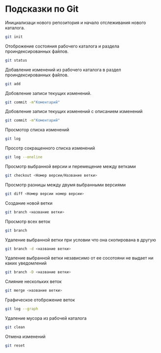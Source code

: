 # Подсказки по Git

Инициализаци нового репозитория и начало отслеживания нового каталога.
```sh
git init
```
Отоброжение состояния рабочего каталога и раздела проиндексированных файлов.
```sh
git status
```

Добавление изменений из рабочего каталога в раздел проиндексированных файлов.
```sh
git add
```
Добовление записи текущих изменений.
```sh
git commit -m"Коментарий"
```
Добовление записи текущих изменений с описанием изменений 
```sh
git commit -m"Коментарий"
```
Просмотор списка изменений
```sh
git log
```
Просотр сокращенного списка изменений 
```sh
git log --oneline
```
Просмотр выбранной версии и перемещение между ветками
```sh 
git checkout <Номер версии/Название ветки>
```
Просмотр разницы между двумя выбранными версиями
```sh
git diff <Номер версии номер версии>
```
Создание новой ветки
```sh
git branch <название ветки>
```
Просмотр всех веток
```sh
git branch 
```
Удаление выбранной ветки при условии что она скопирована в другую
```sh
git branch -d <название ветки>
```
Удаление выбранной ветки независимо от ее сосотояни не выдает ни каких уведомлений
```sh
git branch -D <название ветки>
```
Слияние нескольких веток
```sh
git merge <название ветки>
```
Графическое отоброжение веток
```sh
git log --graph
```
Удаление мусора из рабочей каталога
```sh
git clean
```
Отмена изменений 
```sh
git reset
```